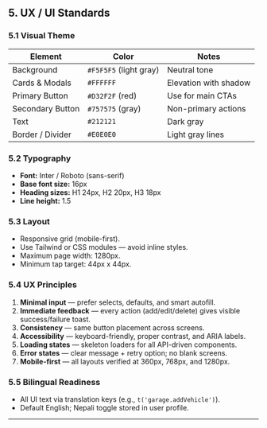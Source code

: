 ## 5. UX / UI Standards

### 5.1 Visual Theme

| Element          | Color                  | Notes                 |
| ---------------- | ---------------------- | --------------------- |
| Background       | `#F5F5F5` (light gray) | Neutral tone          |
| Cards & Modals   | `#FFFFFF`              | Elevation with shadow |
| Primary Button   | `#D32F2F` (red)        | Use for main CTAs     |
| Secondary Button | `#757575` (gray)       | Non-primary actions   |
| Text             | `#212121`              | Dark gray             |
| Border / Divider | `#E0E0E0`              | Light gray lines      |

### 5.2 Typography

* **Font:** Inter / Roboto (sans-serif)
* **Base font size:** 16px
* **Heading sizes:** H1 24px, H2 20px, H3 18px
* **Line height:** 1.5

### 5.3 Layout

* Responsive grid (mobile-first).
* Use Tailwind or CSS modules — avoid inline styles.
* Maximum page width: 1280px.
* Minimum tap target: 44px x 44px.

### 5.4 UX Principles

1. **Minimal input** — prefer selects, defaults, and smart autofill.
2. **Immediate feedback** — every action (add/edit/delete) gives visible success/failure toast.
3. **Consistency** — same button placement across screens.
4. **Accessibility** — keyboard-friendly, proper contrast, and ARIA labels.
5. **Loading states** — skeleton loaders for all API-driven components.
6. **Error states** — clear message + retry option; no blank screens.
7. **Mobile-first** — all layouts verified at 360px, 768px, and 1280px.

### 5.5 Bilingual Readiness

* All UI text via translation keys (e.g., `t('garage.addVehicle')`).
* Default English; Nepali toggle stored in user profile.

---